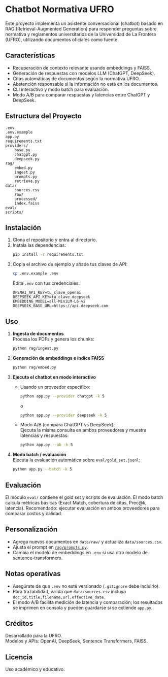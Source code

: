 # Chatbot Normativa UFRO

Este proyecto implementa un asistente conversacional (chatbot) basado en RAG (Retrieval-Augmented Generation) para responder preguntas sobre normativa y reglamentos universitarios de la Universidad de La Frontera (UFRO), utilizando documentos oficiales como fuente.

## Características

- Recuperación de contexto relevante usando embeddings y FAISS.
- Generación de respuestas con modelos LLM (ChatGPT, DeepSeek).
- Citas automáticas de documentos según la normativa UFRO.
- Abstención responsable si la información no está en los documentos.
- CLI interactivo y modo batch para evaluación.
- Modo A/B para comparar respuestas y latencias entre ChatGPT y DeepSeek.

## Estructura del Proyecto

```
.env
.env.example
app.py
requirements.txt
providers/
    base.py
    chatgpt.py
    deepseek.py
rag/
    embed.py
    ingest.py
    prompts.py
    retrieve.py
data/
    sources.csv
    raw/
    processed/
    index.faiss
eval/
scripts/
```

## Instalación

1. Clona el repositorio y entra al directorio.
2. Instala las dependencias:
   ```sh
   pip install -r requirements.txt
   ```
3. Copia el archivo de ejemplo y añade tus claves de API:
   ```sh
   cp .env.example .env
   ```
   Edita `.env` con tus credenciales:
   ```
   OPENAI_API_KEY=tu_clave_openai
   DEEPSEEK_API_KEY=tu_clave_deepseek
   EMBEDDING_MODEL=all-MiniLM-L6-v2
   DEEPSEEK_BASE_URL=https://api.deepseek.com
   ```

## Uso

1. **Ingesta de documentos**  
   Procesa los PDFs y genera los chunks:
   ```sh
   python rag/ingest.py
   ```

2. **Generación de embeddings e índice FAISS**  
   ```sh
   python rag/embed.py
   ```

3. **Ejecuta el chatbot en modo interactivo**  
   - Usando un proveedor específico:
     ```sh
     python app.py --provider chatgpt -k 5
     ```
     o
     ```sh
     python app.py --provider deepseek -k 5
     ```
   - Modo A/B (compara ChatGPT vs DeepSeek):  
     Ejecuta la misma consulta en ambos proveedores y muestra latencias y respuestas:
     ```sh
     python app.py --ab -k 5
     ```

4. **Modo batch / evaluación**  
   Ejecuta la evaluación automática sobre `eval/gold_set.jsonl`:
   ```sh
   python app.py --batch -k 5
   ```

## Evaluación

El módulo `eval/` contiene el gold set y scripts de evaluación. El modo batch calcula métricas básicas (Exact Match, cobertura de citas, Prec@k, latencia). Recomendado: ejecutar evaluación en ambos proveedores para comparar costos y calidad.

## Personalización

- Agrega nuevos documentos en `data/raw/` y actualiza `data/sources.csv`.
- Ajusta el prompt en [`rag/prompts.py`](rag/prompts.py).
- Cambia el modelo de embeddings en `.env` si usa otro modelo de sentence-transformers.

## Notas operativas

- Asegúrate de que `.env` no esté versionado (`.gitignore` debe incluirlo).
- Para trazabilidad, valida que `data/sources.csv` incluya `doc_id,title,filename,url,effective_date`.
- El modo A/B facilita medición de latencia y comparación; los resultados se imprimen en consola y pueden guardarse si se extiende `app.py`.

## Créditos

Desarrollado para la UFRO.  
Modelos y APIs: OpenAI, DeepSeek, Sentence Transformers, FAISS.

## Licencia

Uso académico y educativo.